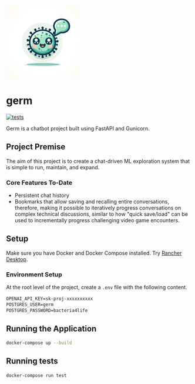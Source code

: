 <img src="./bot/static/logo.webp" alt="logo.webp" title="Germ" style="width:200px; height:200px;">

# germ

[![tests](https://github.com/veryfansome/germ/actions/workflows/tests.yml/badge.svg)](https://github.com/veryfansome/germ/actions/workflows/tests.yml)

Germ is a chatbot project built using FastAPI and Gunicorn.

## Project Premise

The aim of this project is to create a chat-driven ML exploration system that is simple to run, maintain, and expand.

### Core Features To-Date

- Persistent chat history
- Bookmarks that allow saving and recalling entire conversations, therefore, making it possible to iteratively progress conversations on complex technical discussions, similar to how "quick save/load" can be used to incrementally progress challenging video game encounters.

## Setup

Make sure you have Docker and Docker Compose installed. Try [Rancher Desktop](https://rancherdesktop.io/).

### Environment Setup

At the root level of the project, create a `.env` file with the following content.

```shell
OPENAI_API_KEY=sk-proj-xxxxxxxxxx
POSTGRES_USER=germ
POSTGRES_PASSWORD=bacteria4life
```

## Running the Application

```bash
docker-compose up --build
```

## Running tests

```bash
docker-compose run test
```